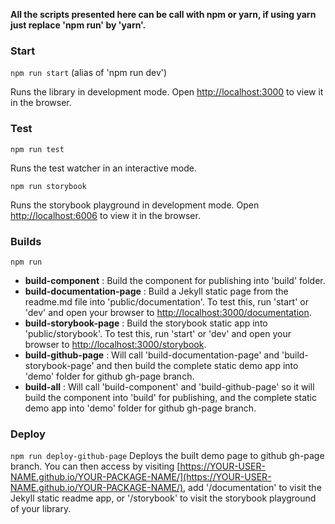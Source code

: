 **All the scripts presented here can be call with npm or yarn, if using yarn just replace 'npm run' by 'yarn'.**

### Start
`npm run start`
(alias of 'npm run dev')

Runs the library in development mode. Open [http://localhost:3000](http://localhost:3000) to view it in the browser.

### Test
`npm run test`

Runs the test watcher in an interactive mode.

`npm run storybook`

Runs the storybook playground in development mode. Open [http://localhost:6006](http://localhost:6006) to view it in the browser.

### Builds
`npm run `
  - **build-component** : Build the component for publishing into 'build' folder.
  - **build-documentation-page** : Build a Jekyll static page from the readme.md file into 'public/documentation'. To test this, run 'start' or 'dev' and open your browser to [http://localhost:3000/documentation](http://localhost:3000/documentation).
  - **build-storybook-page** : Build the storybook static app into 'public/storybook'. To test this, run 'start' or 'dev' and open your browser to [http://localhost:3000/storybook](http://localhost:3000/storybook).
  - **build-github-page** : Will call 'build-documentation-page' and 'build-storybook-page' and then build the complete static demo app into 'demo' folder for github gh-page branch.
  - **build-all** : Will call 'build-component' and 'build-github-page' so it will build the component into 'build' for publishing, and the complete static demo app into 'demo' folder for github gh-page branch.

### Deploy
`npm run deploy-github-page`
Deploys the built demo page to github gh-page branch. You can then access by visiting [https://YOUR-USER-NAME.github.io/YOUR-PACKAGE-NAME/](https://YOUR-USER-NAME.github.io/YOUR-PACKAGE-NAME/), add '/documentation' to visit the Jekyll static readme app, or '/storybook' to visit the storybook playground of your library.
